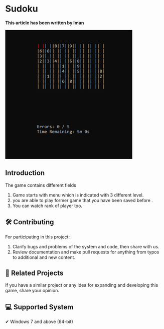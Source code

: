 
# Sudoku  

**This article has been written by Iman**  

![Game Screenshot](game.png)  
## Introduction
The game contains different fields
1. Game starts with menu which is indicated with 3 different level.
2. you are able to play former game that you have been saved before .
3. You can watch rank of player too.
## 🛠️ Contributing  
For participating in this project:  
1. Clarify bugs and problems of the system and code, then share with us.  
2. Review documentation and make pull requests for anything from typos to additional and new content.  

## 🔗 Related Projects  
If you have a similar project or any idea for expanding and developing this game, share your opinion.  

## 💻 Supported System  
✔ Windows 7 and above (64-bit)
